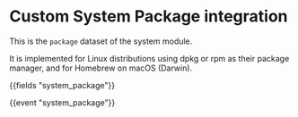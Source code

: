 # Custom System Package integration

This is the `package` dataset of the system module.

It is implemented for Linux distributions using dpkg or rpm as their package
manager, and for Homebrew on macOS (Darwin).

{{fields "system_package"}}

{{event "system_package"}}
